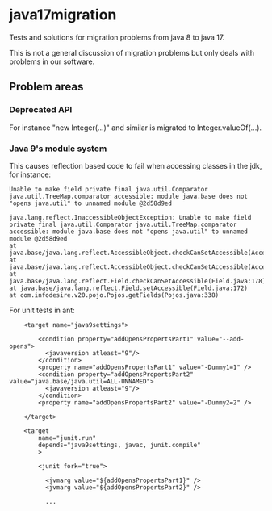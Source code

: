 # java17migration
Tests and solutions for migration problems from java 8 to java 17.

This is not a general discussion of migration problems but
only deals with problems in our software.

## Problem areas

### Deprecated API

For instance "new Integer(...)" and similar is migrated to Integer.valueOf(...).

### Java 9's module system

This causes reflection based code to fail when accessing classes in the 
jdk, for instance:

```
Unable to make field private final java.util.Comparator java.util.TreeMap.comparator accessible: module java.base does not "opens java.util" to unnamed module @2d58d9ed

java.lang.reflect.InaccessibleObjectException: Unable to make field private final java.util.Comparator java.util.TreeMap.comparator accessible: module java.base does not "opens java.util" to unnamed module @2d58d9ed
at java.base/java.lang.reflect.AccessibleObject.checkCanSetAccessible(AccessibleObject.java:354)
at java.base/java.lang.reflect.AccessibleObject.checkCanSetAccessible(AccessibleObject.java:297)
at java.base/java.lang.reflect.Field.checkCanSetAccessible(Field.java:178)
at java.base/java.lang.reflect.Field.setAccessible(Field.java:172)
at com.infodesire.v20.pojo.Pojos.getFields(Pojos.java:338)
```

For unit tests in ant:

```
    <target name="java9settings">
    
        <condition property="addOpensPropertsPart1" value="--add-opens">
          <javaversion atleast="9"/>
        </condition>
        <property name="addOpensPropertsPart1" value="-Dummy1=1" />
        <condition property="addOpensPropertsPart2" value="java.base/java.util=ALL-UNNAMED">
          <javaversion atleast="9"/>
        </condition>
        <property name="addOpensPropertsPart2" value="-Dummy2=2" />
    
    </target>

    <target
        name="junit.run" 
        depends="java9settings, javac, junit.compile"
        >
    
        <junit fork="true">
    
          <jvmarg value="${addOpensPropertsPart1}" />
          <jvmarg value="${addOpensPropertsPart2}" />
          
          ...
```

